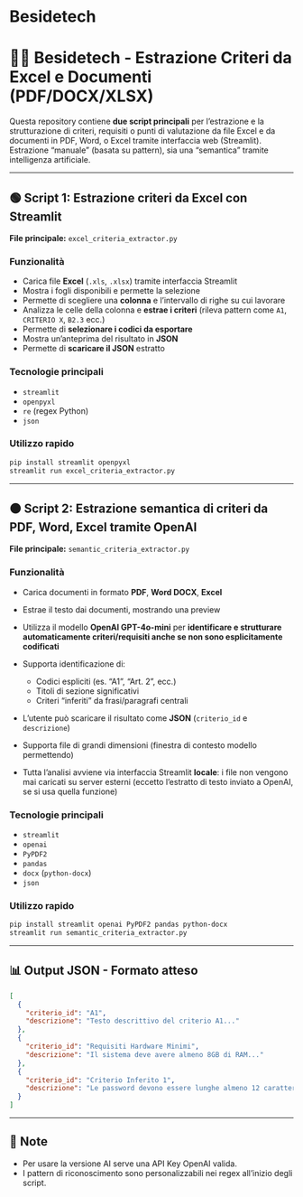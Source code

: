 # Besidetech


# 🧑‍💻 Besidetech - Estrazione Criteri da Excel e Documenti (PDF/DOCX/XLSX)

Questa repository contiene **due script principali** per l’estrazione e la strutturazione di criteri, requisiti o punti di valutazione da file Excel e da documenti in PDF, Word, o Excel tramite interfaccia web (Streamlit).
Estrazione “manuale” (basata su pattern), sia una “semantica” tramite intelligenza artificiale.

---

## 🟢 Script 1: Estrazione criteri da Excel con Streamlit

**File principale:**
`excel_criteria_extractor.py`

### **Funzionalità**

* Carica file **Excel** (`.xls`, `.xlsx`) tramite interfaccia Streamlit
* Mostra i fogli disponibili e permette la selezione
* Permette di scegliere una **colonna** e l’intervallo di righe su cui lavorare
* Analizza le celle della colonna e **estrae i criteri** (rileva pattern come `A1`, `CRITERIO X`, `B2.3` ecc.)
* Permette di **selezionare i codici da esportare**
* Mostra un’anteprima del risultato in **JSON**
* Permette di **scaricare il JSON** estratto

### **Tecnologie principali**

* `streamlit`
* `openpyxl`
* `re` (regex Python)
* `json`

### **Utilizzo rapido**

```bash
pip install streamlit openpyxl
streamlit run excel_criteria_extractor.py
```

---

## 🟠 Script 2: Estrazione semantica di criteri da PDF, Word, Excel tramite OpenAI

**File principale:**
`semantic_criteria_extractor.py`

### **Funzionalità**

* Carica documenti in formato **PDF**, **Word DOCX**, **Excel**
* Estrae il testo dai documenti, mostrando una preview
* Utilizza il modello **OpenAI GPT-4o-mini** per **identificare e strutturare automaticamente criteri/requisiti anche se non sono esplicitamente codificati**
* Supporta identificazione di:

  * Codici espliciti (es. “A1”, “Art. 2”, ecc.)
  * Titoli di sezione significativi
  * Criteri “inferiti” da frasi/paragrafi centrali
* L’utente può scaricare il risultato come **JSON** (`criterio_id` e `descrizione`)
* Supporta file di grandi dimensioni (finestra di contesto modello permettendo)
* Tutta l’analisi avviene via interfaccia Streamlit **locale**: i file non vengono mai caricati su server esterni (eccetto l’estratto di testo inviato a OpenAI, se si usa quella funzione)

### **Tecnologie principali**

* `streamlit`
* `openai`
* `PyPDF2`
* `pandas`
* `docx` (`python-docx`)
* `json`

### **Utilizzo rapido**

```bash
pip install streamlit openai PyPDF2 pandas python-docx
streamlit run semantic_criteria_extractor.py
```

---

## 📊 **Output JSON - Formato atteso**

```json
[
  {
    "criterio_id": "A1",
    "descrizione": "Testo descrittivo del criterio A1..."
  },
  {
    "criterio_id": "Requisiti Hardware Minimi",
    "descrizione": "Il sistema deve avere almeno 8GB di RAM..."
  },
  {
    "criterio_id": "Criterio Inferito 1",
    "descrizione": "Le password devono essere lunghe almeno 12 caratteri..."
  }
]
```

---

## 📝 **Note**

* Per usare la versione AI serve una API Key OpenAI valida.
* I pattern di riconoscimento sono personalizzabili nei regex all’inizio degli script.

